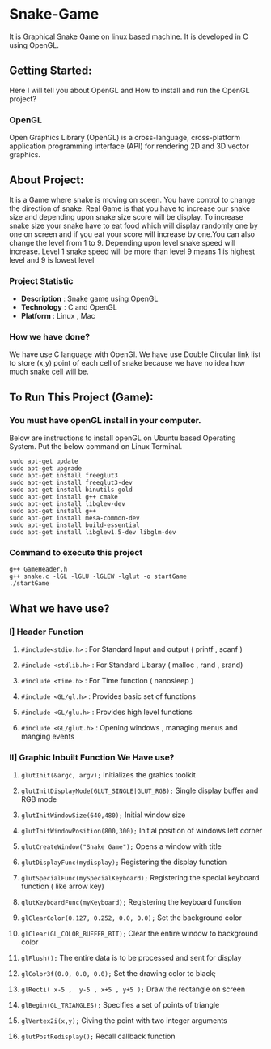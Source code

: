 # Snake-Game
It is Graphical Snake Game on linux based machine. It is developed in C using OpenGL.
    
## Getting Started:
Here I will tell you about OpenGL and How to install and run the OpenGL project?

### OpenGL 
Open Graphics Library (OpenGL) is a cross-language, cross-platform application programming interface (API) for rendering 2D and 3D vector graphics. 


## About Project:
It is a Game where snake is moving on sceen. You have control to change the direction of snake. Real Game is that you have to increase our snake size and depending upon snake size score will be display. To increase snake size your snake have to eat food which will display randomly one by one on screen and if you eat your score will increase by one.You can also change the level from 1 to 9. Depending upon level snake speed will increase. Level 1 snake speed will be more than level 9 means 1 is highest level and 9 is lowest level

### Project Statistic
- **Description** : Snake game using OpenGL
- **Technology**  : C and OpenGL
- **Platform**    : Linux , Mac

### How we have done?
  We have use C language with OpenGl. We have use Double Circular link list to store (x,y) point of each cell of snake because we have no idea how much snake cell will be.

## To Run This Project (Game):
	
### You must have openGL install in your computer. 
Below are instructions to install openGL on Ubuntu based Operating System. Put the below command on Linux Terminal.

	sudo apt-get update
	sudo apt-get upgrade
	sudo apt-get install freeglut3
 	sudo apt-get install freeglut3-dev
	sudo apt-get install binutils-gold
 	sudo apt-get install g++ cmake
	sudo apt-get install libglew-dev
 	sudo apt-get install g++
 	sudo apt-get install mesa-common-dev
 	sudo apt-get install build-essential
 	sudo apt-get install libglew1.5-dev libglm-dev

### Command to execute this project 	 	
	
	g++ GameHeader.h
	g++ snake.c -lGL -lGLU -lGLEW -lglut -o startGame
	./startGame



## What we have use?

### I] Header Function
	
1. `#include<stdio.h>`		: For Standard Input and output	( printf , scanf )

2. `#include <stdlib.h>`	: For Standard Libaray	( malloc  , rand , srand)

3. `#include <time.h>`		: For Time function	( nanosleep )

4. `#include <GL/gl.h>`		: Provides basic set of functions
	
5. `#include <GL/glu.h>`	: Provides high level functions

6. `#include <GL/glut.h>`	: Opening windows , managing menus and manging events

### II] Graphic Inbuilt Function We Have use?

1. `glutInit(&argc, argv);`  Initializes the grahics toolkit

2. `glutInitDisplayMode(GLUT_SINGLE|GLUT_RGB);` Single display buffer and RGB mode

3. `glutInitWindowSize(640,480);` Initial window size

4. `glutInitWindowPosition(800,300);` Initial position of windows left corner

5. `glutCreateWindow("Snake Game");` Opens a window with title

6. `glutDisplayFunc(mydisplay);` Registering the display function

7. `glutSpecialFunc(mySpecialKeyboard);` Registering the special keyboard  function ( like arrow key)

8. `glutKeyboardFunc(myKeyboard);` Registering the keyboard function

9. `glClearColor(0.127, 0.252, 0.0, 0.0);` Set the background color

10. `glClear(GL_COLOR_BUFFER_BIT);` Clear the entire window to background color

11. `glFlush();` The entire data is to be processed and sent for display

12. `glColor3f(0.0, 0.0, 0.0);` Set the drawing color to black;

13. `glRecti( x-5 ,  y-5 , x+5 , y+5 );`  Draw the rectangle on screen 

14. `glBegin(GL_TRIANGLES);` Specifies a set of points of triangle

15. `glVertex2i(x,y);` Giving the point with two integer arguments

16. `glutPostRedisplay();` Recall callback function
